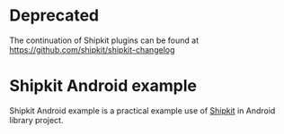 # Deprecated

The continuation of Shipkit plugins can be found at https://github.com/shipkit/shipkit-changelog

# Shipkit Android example

Shipkit Android example is a practical example use of [Shipkit](https://github.com/mockito/shipkit) in Android library project.

